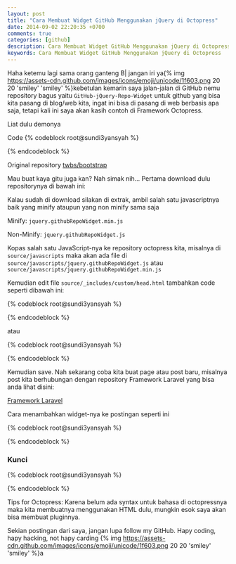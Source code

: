 ```yaml
---
layout: post
title: "Cara Membuat Widget GitHub Menggunakan jQuery di Octopress"
date: 2014-09-02 22:20:35 +0700
comments: true
categories: [github]
description: Cara Membuat Widget GitHub Menggunakan jQuery di Octopress
keywords: Cara Membuat Widget GitHub Menggunakan jQuery di Octopress
---
```


Haha ketemu lagi sama orang ganteng B| jangan iri ya{% img https://assets-cdn.github.com/images/icons/emoji/unicode/1f603.png 20 20 'smiley' 'smiley' %}kebetulan kemarin saya jalan-jalan di GitHub nemu repository bagus yaitu `GitHub-jQuery-Repo-Widget` untuk github yang bisa kita pasang di blog/web kita, ingat ini bisa di pasang di web berbasis apa saja, tetapi kali ini saya akan kasih contoh di Framework Octopress.

Liat dulu demonya
<div class="github-widget" data-repo="twbs/bootstrap"></div>
<!-- more -->

Code
{% codeblock root@sundi3yansyah %}
<div class="github-widget" data-repo="twbs/bootstrap"></div>
{% endcodeblock %}

Original repository
[twbs/bootstrap](https://github.com/twbs/bootstrap)

Mau buat kaya gitu juga kan? Nah simak nih...
Pertama download dulu repositorynya di bawah ini:

<div class="github-widget" data-repo="JoelSutherland/GitHub-jQuery-Repo-Widget"></div>

Kalau sudah di download silakan di extrak, ambil salah satu javascriptnya baik yang minify ataupun yang non minify sama saja

Minify:
`
jquery.githubRepoWidget.min.js
`

Non-Minify:
`
jquery.githubRepoWidget.js
`

Kopas salah satu JavaScript-nya ke repository octopress kita, misalnya di `source/javascripts` maka akan ada file di `source/javascripts/jquery.githubRepoWidget.js` atau `source/javascripts/jquery.githubRepoWidget.min.js`

Kemudian edit file `source/_includes/custom/head.html` tambahkan code seperti dibawah ini:

{% codeblock root@sundi3yansyah %}
<script src="{{ root_url }}/javascripts/jquery.githubRepoWidget.js"></script>
{% endcodeblock %}

atau

{% codeblock root@sundi3yansyah %}
<script src="{{ root_url }}/javascripts/jquery.githubRepoWidget.min.js"></script>
{% endcodeblock %}

Kemudian save.
Nah sekarang coba kita buat page atau post baru, misalnya post kita berhubungan dengan repository Framework Laravel yang bisa anda lihat disini:

[Framework Laravel](https://github.com/laravel/laravel)

Cara menambahkan widget-nya ke postingan seperti ini

{% codeblock root@sundi3yansyah %}
<div class="github-widget" data-repo="laravel/laravel"></div>
{% endcodeblock %}

### Kunci

{% codeblock root@sundi3yansyah %}
<div class="github-widget" data-repo="username/nama-repository"></div>
{% endcodeblock %}

Tips for Octopress:
Karena belum ada syntax untuk bahasa di octopressnya maka kita membuatnya menggunakan HTML dulu, mungkin esok saya akan bisa membuat pluginnya.


Sekian postingan dari saya, jangan lupa follow my GitHub.
Hapy coding, hapy hacking, not hapy carding {% img https://assets-cdn.github.com/images/icons/emoji/unicode/1f603.png 20 20 'smiley' 'smiley' %}a